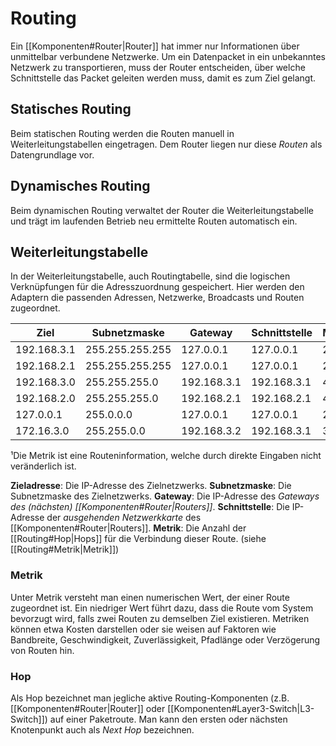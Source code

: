 # Routing
Ein [[Komponenten#Router|Router]] hat immer nur Informationen über unmittelbar verbundene Netzwerke. Um ein Datenpacket in ein unbekanntes Netzwerk zu transportieren, muss der Router entscheiden, über welche Schnittstelle das Packet geleiten werden muss, damit es zum Ziel gelangt.

## Statisches Routing
Beim statischen Routing werden die Routen manuell in Weiterleitungstabellen eingetragen. Dem Router liegen nur diese *Routen* als Datengrundlage vor.

## Dynamisches Routing
Beim dynamischen Routing verwaltet der Router die Weiterleitungstabelle und trägt im laufenden Betrieb neu ermittelte Routen automatisch ein.

## Weiterleitungstabelle
In der Weiterleitungstabelle, auch Routingtabelle, sind die logischen Verknüpfungen für die Adresszuordnung gespeichert. Hier werden den Adaptern die passenden Adressen, Netzwerke, Broadcasts und Routen zugeordnet.

| Ziel        | Subnetzmaske    | Gateway     | Schnittstelle | Metrik¹ |
|-------------|-----------------|-------------|---------------| --------|
| 192.168.3.1 | 255.255.255.255 | 127.0.0.1   | 127.0.0.1     | 25      |
| 192.168.2.1 | 255.255.255.255 | 127.0.0.1   | 127.0.0.1     | 25      |
| 192.168.3.0 | 255.255.255.0   | 192.168.3.1 | 192.168.3.1   | 45      |
| 192.168.2.0 | 255.255.255.0   | 192.168.2.1 | 192.168.2.1   | 45      |
| 127.0.0.1   | 255.0.0.0       | 127.0.0.1   | 127.0.0.1     | 2       |
| 172.16.3.0  | 255.255.0.0     | 192.168.3.2 | 192.168.3.1   | 3       |

¹Die Metrik ist eine Routeninformation, welche durch direkte Eingaben nicht veränderlich ist.

**Zieladresse**: Die IP-Adresse des Zielnetzwerks. 
**Subnetzmaske**: Die Subnetzmaske des Zielnetzwerks. 
**Gateway**: Die IP-Adresse des *Gateways des (nächsten) [[Komponenten#Router|Routers]]*. 
**Schnittstelle**: Die IP-Adresse der *ausgehenden Netzwerkkarte* des [[Komponenten#Router|Routers]].
**Metrik**: Die Anzahl der [[Routing#Hop|Hops]] für die Verbindung dieser Route. (siehe [[Routing#Metrik|Metrik]])

### Metrik
Unter Metrik versteht man einen numerischen Wert, der einer Route zugeordnet ist. Ein niedriger Wert führt dazu, dass die Route vom System bevorzugt wird, falls zwei Routen zu demselben Ziel existieren. Metriken können etwa Kosten darstellen oder sie weisen auf Faktoren wie Bandbreite, Geschwindigkeit, Zuverlässigkeit, Pfadlänge oder Verzögerung von Routen hin. 

### Hop
Als Hop bezeichnet man jegliche aktive Routing-Komponenten (z.B. [[Komponenten#Router|Router]] oder [[Komponenten#Layer3-Switch|L3-Switch]]) auf einer Paketroute. Man kann den ersten oder nächsten Knotenpunkt auch als *Next Hop* bezeichnen. 